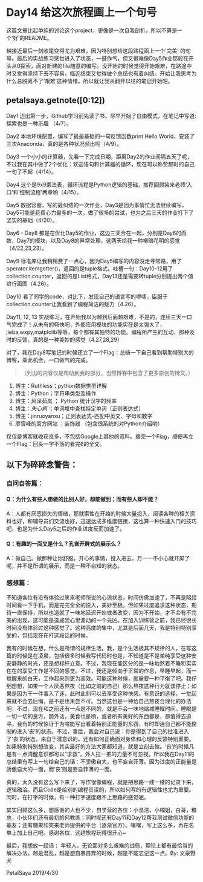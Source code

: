 # Day14 给这次旅程画上一个句号

这篇文章比起单纯的讨论这个project，更像是一次自我剖析，所以不算是一个‘好’的README。

越接近最后一刻收尾变得尤为艰难，因为特别想给这段路程画上一个'完美' 的句号。最后的实战练习感觉进入了状态，一鼓作气，但又很难像Day5作业那般在开头从0探索，面对新建的file随意的编写。没开始的时候觉得开始艰难，在路途中时又觉得坚持下去不容易，临近结束又觉得做个总结也有着纠结。开始让我思考为什么总脱离不了‘艰难’这种情绪。所以就让我从翻开以往的笔记开始吧。

## petalsaya.getnote([0:12])
Day1 迈出第一步，Github学习前先读了书，尽早开始了自由模式，在笔记中写道: 探索也是一种乐趣 （4/7）。

Day2 本地环境配置，编写了最最基础的一句反馈函数print Hello World，安装了三次Anaconda，真的是各种状况频出呢（4/9）。

Day3 一个小小的计算器，先看一下完成日期，距离Day2的作业间隔五天了呢，不过我在其中做了2个优化：欢迎语句和计算器的循环，现在可以称赞那时的自己一句了不起（4/14）。

Day4 这个是9x9乘法表，循环流程是Python逻辑的基础，推荐回顾笑来老师‘入口’和‘控制流程’两章哟（4/15）。

Day5 数据容器，写的最纠结的一次作业，Day3是因为事情忙无法继续编写，Day5可能是花费心力最多的一次，做了很多的尝试，也为之后三天的作业打下了坚实的基础（4/20）。

Day6 - Day8 都是在优化Day5的作业，这边三天合在一起，分别是Day6的函数，Day7的模块，以及Day8的异常处理，这两天给我一种柳暗花明的感觉（4/22,23,23）。

Day9 标准库让我稍稍费了一点心，因为Day5编写的内容没走寻常路，用了operator.itemgetter()，返回的是tuple格式。吐槽一句：Day10-12用了collection.counter，返回的是List格式，Day13还是需要转tuple分别提出两个值进行画图（4.26）。

Day10 看了同学的code，对比下，发现自己的语言写的啰嗦，臣服于collection.counter让我看到了编程简洁的魅力（4.26）。

Day11, 12, 13 实战练习，在开始我以为越到后面越艰难，不是的，连续三天一口气完成了！从未有的畅快吧，外部应用模块的功能实在是太强大了，jieba,wxpy,matplolib等等，每个都有其独特的功能。编程所产生的互动，那种及时的反馈，真的是一种美妙的感觉（4.27,28,29）

对了，我在Day8写笔记的时候还立了一个Flag：总结一下自己看到帮助特别大的博客，乘此机会，一口做气的完成。


> （列出的内容仅是帮助到我的部分，当然博客中包含了更多原创的博文。）

1. 博主：Ruthless；python数据类型详解 
2. 博主：Python；字符串类型及操作
3. 博主：风泽茹岚 ； Python 统计汉字的频率
4. 博主：_失心疯_ ；单词堆中查找特定单词（正则表达式）
5. 博主：jinruoyanxu；正则表达式-匹配中英文、字母和数字
6. 廖雪峰的官方网站 ；装饰器 （包含很系统的对Python介绍哟）

仅仅是博客就收获良多，不包括Google上其他的资料。摘完一个Flag，顺便再立一个Flag：回头一字不落的看完6的全文。

## 以下为碎碎念警告：

### 自问自答篇：
#### Q：为什么有些人想做的比别人好，却能做到；而有些人却不能？
A：人都有厌恶损失的情绪，那就索性在开始的时候大量投入，阅读各种的相关资料也好，和辅导员们交流也好，迅速达成多维度链接，这也算一种快速入门的技巧吧，也是为什么Day5之后的作业进度反而加速了。

#### Q：有趣的一面又是什么？孔雀开屏式的展示么？
A：做自己。做那种让你舒服，开心的事情，投入进去，万一一不小心就开屏了呢，并不是所谓的展示，而是一种不自知的状态。

### 感想篇：
不知道各位有没有体验过笑来老师所说的心流状态，时间仿佛加速了，不再是隔段时间看一下手机，而是完完全全的投入，美妙至极。但如果过度追求这种状态，期待一直保持，所以也造就了一味地延迟开始或者改变，因为不开始，才不会有不完美的出现，这可能是造成我心里波动的一个元凶。在加入训练营之前，我已经很长时间没有体验过这种感觉了。这种高度的集中，尤其是后面几天，我是特别特别享受的，包括现在在打这段话的时候。

我有的时候在想，什么是所谓的规律生活。我，是个生活极其不规律的人，在写这篇的时候是在凌晨，包括很多时候我写代码时也是，不知道是不是单纯享受这种安安静静的时光，还是想标杆立意。不过，我现在能区分的是一味地熬着不睡和实实在在的享受工作是不同的感觉。不过，我还是倾向于正常的作息，早睡早起，而一觉醒来的白天，工作起来则更为高效。可能这种时候，就需要一种平衡了吧。我仔细想想，如果一个人厌恶熬夜（比如之前的自己）那么熬夜这种行为就该停止；如果是因为干一件事入了迷，此时此刻可以去享受这种快感。有意识的选择，一觉起来就不会去后悔，是不是也未尝不可。当然这也是一种给自己熬夜合理化的办法吧，不过，现在和之前还有一点是不同的，就是不会一味地缩减睡眠时间。睡眠是一切一切的良方，题外话，美食也是哟，或者所有美好的东西都是，都值得去追寻。我有的时候惊讶于为啥能写出看着特别正能量的东西，有时却连自己都不能控制的进入‘丧’的状态。不过，事后，我会对自己说：你是得到了自己的批准进入了‘丧’的状态，来自于潜意识的。还有如何正确面对身体和心理的反馈特别重要。如果特别特别想改变，其实最好的方法大家都知道，就是立刻去做。‘丧’的时候凡是有一点清醒意识都可以“求救”，外人拉一把的力量不可忽视。所以我在Day11的总结里有写上一句给自己的话：不骄傲自大，也不妄自菲薄。因为过度的正能量是骄傲自大的一面，而‘丧’则是妄自菲薄的一面。

真的，太久没有这么写下来了，写作很像编程，就是把思路一缕一缕的记录下来，逻辑融洽。而且Code是给别的编程员读的，所以如何写的有逻辑性也尤为重要。同时，在打字的时候，有一种打字速度跟不上思路的感觉呢。

其实回顾这么多，想感谢的人也不少，自学营的各位：小温温，小楠姐，白哥，糖总，小伙伴们还有最初的何教练；同时呢还有Day11和Day12帮我测试微信功能的基友；还有糖果和笑来老师提供的平台（逐渐官方）。嘿嘿，写上这么多，再在名单上加上自己吧。感谢各位，这趟旅程玩得很开心~

最后，我想放一段话：
年轻人，无论面对多么艰难的战局，理论上都有最恰当的解决办法。越是混乱，越是想自暴自弃的时候，越是不能忘记这一点。By: 文豪野犬

PetalSaya
2019/4/30
